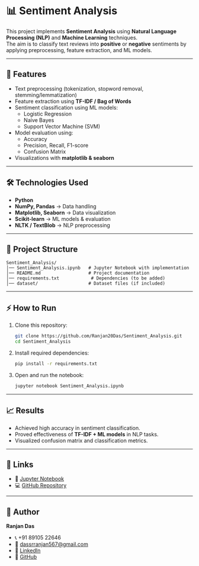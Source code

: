# 📊 Sentiment Analysis

This project implements **Sentiment Analysis** using **Natural Language Processing (NLP)** and **Machine Learning** techniques.  
The aim is to classify text reviews into **positive** or **negative** sentiments by applying preprocessing, feature extraction, and ML models.

---

## 🚀 Features
- Text preprocessing (tokenization, stopword removal, stemming/lemmatization)
- Feature extraction using **TF-IDF / Bag of Words**
- Sentiment classification using ML models:
  - Logistic Regression
  - Naive Bayes
  - Support Vector Machine (SVM)
- Model evaluation using:
  - Accuracy
  - Precision, Recall, F1-score
  - Confusion Matrix
- Visualizations with **matplotlib & seaborn**

---

## 🛠️ Technologies Used
- **Python**
- **NumPy, Pandas** → Data handling
- **Matplotlib, Seaborn** → Data visualization
- **Scikit-learn** → ML models & evaluation
- **NLTK / TextBlob** → NLP preprocessing

---

## 📂 Project Structure
```
Sentiment_Analysis/
│── Sentiment_Analysis.ipynb   # Jupyter Notebook with implementation
│── README.md                  # Project documentation
│── requirements.txt            # Dependencies (to be added)
│── dataset/                   # Dataset files (if included)
```

---

## ⚡ How to Run
1. Clone this repository:
   ```bash
   git clone https://github.com/Ranjan20Das/Sentiment_Analysis.git
   cd Sentiment_Analysis
   ```

2. Install required dependencies:
   ```bash
   pip install -r requirements.txt
   ```

3. Open and run the notebook:
   ```bash
   jupyter notebook Sentiment_Analysis.ipynb
   ```

---

## 📈 Results
- Achieved high accuracy in sentiment classification.
- Proved effectiveness of **TF-IDF + ML models** in NLP tasks.
- Visualized confusion matrix and classification metrics.

---

## 🔗 Links
- 📘 [Jupyter Notebook](./Sentiment_Analysis.ipynb)  
- 💻 [GitHub Repository](https://github.com/Ranjan20Das/Sentiment_Analysis)  

---

## 👤 Author
**Ranjan Das**  
- 📞 +91 89105 22646  
- 📧 dassrranjan567@gmail.com  
- 🔗 [LinkedIn](https://www.linkedin.com/in/ranjan-das-718262285)  
- 🔗 [GitHub](https://github.com/Ranjan20Das)  
